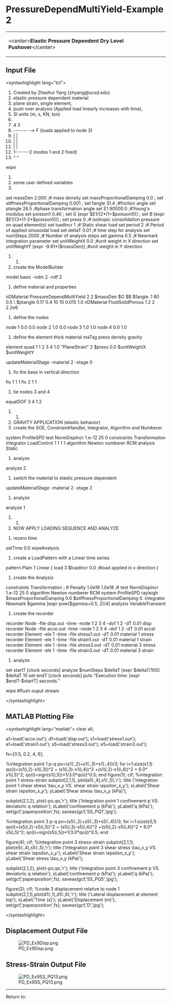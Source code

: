 # PressureDependMultiYield-Example 2

<table>
<tbody>
<tr class="odd">
<td><p>&lt;center&gt;<strong>Elastic Pressure Dependent Dry Level
Pushover</strong>&lt;/center&gt;</p></td>
</tr>
</tbody>
</table>
<h2 id="input_file">Input File</h2>
<p>&lt;syntaxhighlight lang="tcl"&gt;</p>
<ol>
<li>Created by Zhaohui Yang (zhyang@ucsd.edu)</li>
<li>elastic pressure dependent material</li>
<li>plane strain, single element,</li>
<li>push over analysis (Applied load linearly increases with time),</li>
<li>SI units (m, s, KN, ton)</li>
<li></li>
<li>4 3</li>
<li>------- --&gt; F (loads applied to node 3)</li>
<li>| |</li>
<li>| |</li>
<li>| |</li>
<li>1-------2 (nodes 1 and 2 fixed)</li>
<li>^ ^</li>
</ol>
<p>wipe</p>
<ol>
<li></li>
<li>some user defined variables</li>
<li></li>
</ol>
<p>set massDen 2.000 ;# mass density set massProportionalDamping 0.0 ;
set stiffnessProportionalDamping 0.001 ; set fangle 31.4 ;#friction
angle set ptangle 26.5 ;#phase transformation angle set E1 90000.0
;#Young's modulus set poisson1 0.40 ; set G [expr $E1/(2*(1+$poisson1))]
; set B [expr $E1/(3*(1-2*$poisson1))] ; set press 0 ;# isotropic
consolidation pressure on quad element(s) set loadIncr 1 ;# Static shear
load set period 2 ;# Period of applied sinusoidal load set deltaT 0.01
;# time step for analysis set numSteps 2000 ;# Number of analysis steps
set gamma 0.5 ;# Newmark integration parameter set unitWeightX 0.0
;#unit weight in X direction set unitWeightY [expr -9.81*($massDen)]
;#unit weight in Y direction</p>
<ol>
<li><ol>
<li></li>
</ol></li>
<li>create the ModelBuilder</li>
</ol>
<p>model basic -ndm 2 -ndf 2</p>
<ol>
<li>define material and properties</li>
</ol>
<p>nDMaterial PressureDependMultiYield 2 2 $massDen $G $B $fangle .1 80
0.5 \ $ptangle 0.17 0.4 10 10 0.015 1.0 nDMaterial FluidSolidPorous 1 2
2 2.2e6</p>
<ol>
<li>define the nodes</li>
</ol>
<p>node 1 0.0 0.0 node 2 1.0 0.0 node 3 1.0 1.0 node 4 0.0 1.0</p>
<ol>
<li>define the element thick material maTag press density gravity</li>
</ol>
<p>element quad 1 1 2 3 4 1.0 "PlaneStrain" 2 $press 0.0 $unitWeightX
$unitWeightY</p>
<p>updateMaterialStage -material 2 -stage 0</p>
<ol>
<li>fix the base in vertical direction</li>
</ol>
<p>fix 1 1 1 fix 2 1 1</p>
<ol>
<li>tie nodes 3 and 4</li>
</ol>
<p>equalDOF 3 4 1 2</p>
<ol>
<li><ol>
<li></li>
</ol></li>
<li>GRAVITY APPLICATION (elastic behavior)</li>
<li>create the SOE, ConstraintHandler, Integrator, Algorithm and
Numberer</li>
</ol>
<p>system ProfileSPD test NormDispIncr 1.e-12 25 0 constraints
Transformation integrator LoadControl 1 1 1 1 algorithm Newton numberer
RCM analysis Static</p>
<ol>
<li>analyze</li>
</ol>
<p>analyze 2</p>
<ol>
<li>switch the material to elastic pressure dependent</li>
</ol>
<p>updateMaterialStage -material 2 -stage 2</p>
<ol>
<li>analyze</li>
</ol>
<p>analyze 1</p>
<ol>
<li><ol>
<li></li>
</ol></li>
<li>NOW APPLY LOADING SEQUENCE AND ANALYZE</li>
</ol>
<ol>
<li>rezero time</li>
</ol>
<p>setTime 0.0 wipeAnalysis</p>
<ol>
<li>create a LoadPattern with a Linear time series</li>
</ol>
<p>pattern Plain 1 Linear { load 3 $loadIncr 0.0 ;#load applied in x
direction }</p>
<ol>
<li>create the Analysis</li>
</ol>
<p>constraints Transformation ; # Penalty 1.0e18 1.0e18 ;# test
NormDispIncr 1.e-12 25 0 algorithm Newton numberer RCM system ProfileSPD
rayleigh $massProportionalDamping 0.0 $stiffnessProportionalDamping 0.
integrator Newmark $gamma [expr pow($gamma+0.5, 2)/4] analysis
VariableTransient</p>
<ol>
<li>create the recorder</li>
</ol>
<p>recorder Node -file disp.out -time -node 1 2 3 4 -dof 1 2 -dT 0.01
disp recorder Node -file acce.out -time -node 1 2 3 4 -dof 1 2 -dT 0.01
accel recorder Element -ele 1 -time -file stress1.out -dT 0.01 material
1 stress recorder Element -ele 1 -time -file strain1.out -dT 0.01
material 1 strain recorder Element -ele 1 -time -file stress3.out -dT
0.01 material 3 stress recorder Element -ele 1 -time -file strain3.out
-dT 0.01 material 3 strain</p>
<ol>
<li>analyze</li>
</ol>
<p>set startT [clock seconds] analyze $numSteps $deltaT [expr
$deltaT/100] $deltaT 10 set endT [clock seconds] puts "Execution time:
[expr $endT-$startT] seconds."</p>
<p>wipe #flush ouput stream</p>
<p>&lt;/syntaxhighlight&gt;</p>
<h2 id="matlab_plotting_file">MATLAB Plotting File</h2>
<p>&lt;syntaxhighlight lang="matlab"&gt; clear all;</p>
<p>a1=load('acce.out'); d1=load('disp.out'); s1=load('stress1.out');
e1=load('strain1.out'); s5=load('stress3.out');
e5=load('strain3.out');</p>
<p>fs=[0.5, 0.2, 4, 6];</p>
<p>%integration point 1 p-q po=(s1(:,2)+s1(:,3)+s1(:,4))/3; for
i=1:size(s1,1) qo(i)=(s1(i,2)-s1(i,3))^2 + (s1(i,3)-s1(i,4))^2
+(s1(i,2)-s1(i,4))^2 + 6.0* s1(i,5)^2;
qo(i)=sign(s1(i,5))*1/3.0*qo(i)^0.5; end figure(1); clf; %integration
point 1 stress-strain subplot(2,1,1), plot(e1(:,4),s1(:,5),'r'); title
('Integration point 1 shear stress \tau_x_y VS. shear strain
\epsilon_x_y'); xLabel('Shear strain \epsilon_x_y'); yLabel('Shear
stress \tau_x_y (kPa)');</p>
<p>subplot(2,1,2), plot(-po,qo,'r'); title ('Integration point 1
confinement p VS. deviatoric q relation'); xLabel('confinement p
(kPa)'); yLabel('q (kPa)'); set(gcf,'paperposition',fs);
saveas(gcf,'SS_PQ1','jpg');</p>
<p>%integration point 3 p-q po=(s5(:,2)+s5(:,3)+s5(:,4))/3; for
i=1:size(s5,1) qo(i)=(s5(i,2)-s5(i,3))^2 + (s5(i,3)-s5(i,4))^2
+(s5(i,2)-s5(i,4))^2 + 6.0* s5(i,5)^2;
qo(i)=sign(s5(i,5))*1/3.0*qo(i)^0.5; end</p>
<p>figure(4); clf; %integration point 3 stress-strain subplot(2,1,1),
plot(e5(:,4),s5(:,5),'r'); title ('Integration point 3 shear stress
\tau_x_y VS. shear strain \epsilon_x_y'); xLabel('Shear strain
\epsilon_x_y'); yLabel('Shear stress \tau_x_y (kPa)');</p>
<p>subplot(2,1,2), plot(-po,qo,'r'); title ('Integration point 3
confinement p VS. deviatoric q relation'); xLabel('confinement p
(kPa)'); yLabel('q (kPa)'); set(gcf,'paperposition',fs);
saveas(gcf,'SS_PQ5','jpg');</p>
<p>figure(2); clf; %node 3 displacement relative to node 1
subplot(2,1,1),plot(d1(:,1),d1(:,6),'r'); title ('Lateral displacement
at element top'); xLabel('Time (s)'); yLabel('Displacement (m)');
set(gcf,'paperposition',fs); saveas(gcf,'D','jpg');</p>
<p>&lt;/syntaxhighlight&gt;</p>
<h2 id="displacement_output_file">Displacement Output File</h2>
<figure>
<img src="/OpenSeesRT/contrib/static/PD_Ex9Disp.png" title="PD_Ex9Disp.png" alt="PD_Ex9Disp.png" />
<figcaption aria-hidden="true">PD_Ex9Disp.png</figcaption>
</figure>
<h2 id="stress_strain_output_file">Stress-Strain Output File</h2>
<figure>
<img src="/OpenSeesRT/contrib/static/PD_Ex9SS_PQ13.png" title="PD_Ex9SS_PQ13.png"
alt="PD_Ex9SS_PQ13.png" />
<figcaption aria-hidden="true">PD_Ex9SS_PQ13.png</figcaption>
</figure>
<hr />
<p>Return to: </p>

